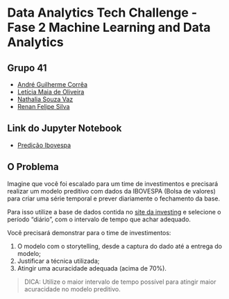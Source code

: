 # Data Analytics Tech Challenge - Fase 2 Machine Learning and Data Analytics

## Grupo 41

- [André Guilherme Corrêa](https://www.linkedin.com/in/agcorrea/)
- [Letícia Maia de Oliveira](https://www.linkedin.com/in/lemaia/)
- [Nathalia Souza Vaz](https://www.linkedin.com/in/sousanathalias/)
- [Renan Felipe Silva](https://www.linkedin.com/in/renan-silva-16960313a)

## Link do Jupyter Notebook

- [Predição Ibovespa](https://github.com/agcorrea/fiap-techchallenge-grupo41/blob/main/fase-2/predicao-ibovespa.ipynb)

## O Problema

Imagine que você foi escalado para um time de investimentos e precisará realizar um modelo preditivo com dados da IBOVESPA (Bolsa de valores) para criar uma série temporal e prever diariamente o fechamento da base.

Para isso utilize a base de dados contida no [site da investing](https://br.investing.com/indices/bovespa-historical-data) e selecione o período “diário”, com o intervalo de tempo que achar adequado.

Você precisará demonstrar para o time de investimentos:

1. O modelo com o storytelling, desde a captura do dado até a entrega do modelo;
2. Justificar a técnica utilizada;
3. Atingir uma acuracidade adequada (acima de 70%).

> DICA: Utilize o maior intervalo de tempo possível para atingir maior acuracidade no modelo preditivo.
